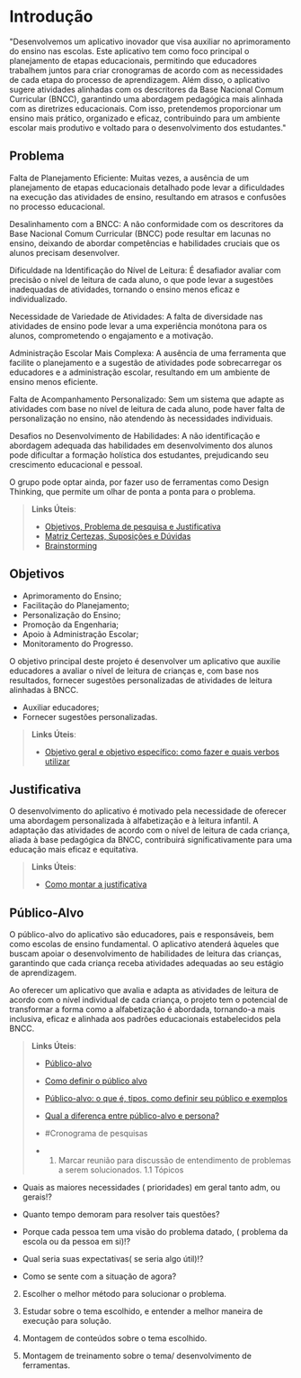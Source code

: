 # Introdução
"Desenvolvemos um aplicativo inovador que visa auxiliar no aprimoramento do ensino nas escolas. Este aplicativo tem como foco principal o planejamento de etapas educacionais, permitindo que educadores trabalhem juntos para criar cronogramas de acordo com as necessidades de cada etapa do processo de aprendizagem. Além disso, o aplicativo sugere atividades alinhadas com os descritores da Base Nacional Comum Curricular (BNCC), garantindo uma abordagem pedagógica mais alinhada com as diretrizes educacionais. Com isso, pretendemos proporcionar um ensino mais prático, organizado e eficaz, contribuindo para um ambiente escolar mais produtivo e voltado para o desenvolvimento dos estudantes."

## Problema
Falta de Planejamento Eficiente: Muitas vezes, a ausência de um planejamento de etapas educacionais detalhado pode levar a dificuldades na execução das atividades de ensino, resultando em atrasos e confusões no processo educacional.

Desalinhamento com a BNCC: A não conformidade com os descritores da Base Nacional Comum Curricular (BNCC) pode resultar em lacunas no ensino, deixando de abordar competências e habilidades cruciais que os alunos precisam desenvolver.

Dificuldade na Identificação do Nível de Leitura: É desafiador avaliar com precisão o nível de leitura de cada aluno, o que pode levar a sugestões inadequadas de atividades, tornando o ensino menos eficaz e individualizado.

Necessidade de Variedade de Atividades: A falta de diversidade nas atividades de ensino pode levar a uma experiência monótona para os alunos, comprometendo o engajamento e a motivação.

Administração Escolar Mais Complexa: A ausência de uma ferramenta que facilite o planejamento e a sugestão de atividades pode sobrecarregar os educadores e a administração escolar, resultando em um ambiente de ensino menos eficiente.

Falta de Acompanhamento Personalizado: Sem um sistema que adapte as atividades com base no nível de leitura de cada aluno, pode haver falta de personalização no ensino, não atendendo às necessidades individuais.

Desafios no Desenvolvimento de Habilidades: A não identificação e abordagem adequada das habilidades em desenvolvimento dos alunos pode dificultar a formação holística dos estudantes, prejudicando seu crescimento educacional e pessoal.

O grupo pode optar ainda, por fazer uso  de ferramentas como Design Thinking, que permite um olhar de ponta a ponta para o problema.

> **Links Úteis**:
> - [Objetivos, Problema de pesquisa e Justificativa](https://medium.com/@versioparole/objetivos-problema-de-pesquisa-e-justificativa-c98c8233b9c3)
> - [Matriz Certezas, Suposições e Dúvidas](https://medium.com/educa%C3%A7%C3%A3o-fora-da-caixa/matriz-certezas-suposi%C3%A7%C3%B5es-e-d%C3%BAvidas-fa2263633655)
> - [Brainstorming](https://www.euax.com.br/2018/09/brainstorming/)

## Objetivos
- Aprimoramento do Ensino;
- Facilitação do Planejamento;
- Personalização do Ensino;
- Promoção da Engenharia;
- Apoio à Administração Escolar;
- Monitoramento do Progresso.
  
O objetivo principal deste projeto é desenvolver um aplicativo que auxilie educadores a avaliar o nível de leitura de crianças e, com base nos resultados, fornecer sugestões personalizadas de atividades de leitura alinhadas à BNCC.
- Auxiliar educadores;
- Fornecer sugestões personalizadas.
 
> **Links Úteis**:
> - [Objetivo geral e objetivo específico: como fazer e quais verbos utilizar](https://blog.mettzer.com/diferenca-entre-objetivo-geral-e-objetivo-especifico/)

## Justificativa

O desenvolvimento do aplicativo é motivado pela necessidade de oferecer uma abordagem personalizada à alfabetização e à leitura infantil. A adaptação das atividades de acordo com o nível de leitura de cada criança, aliada à base pedagógica da BNCC, contribuirá significativamente para uma educação mais eficaz e equitativa.

> **Links Úteis**:
> - [Como montar a justificativa](https://guiadamonografia.com.br/como-montar-justificativa-do-tcc/)

## Público-Alvo

O público-alvo do aplicativo são educadores, pais e responsáveis, bem como escolas de ensino fundamental. O aplicativo atenderá àqueles que buscam apoiar o desenvolvimento de habilidades de leitura das crianças, garantindo que cada criança receba atividades adequadas ao seu estágio de aprendizagem.

Ao oferecer um aplicativo que avalia e adapta as atividades de leitura de acordo com o nível individual de cada criança, o projeto tem o potencial de transformar a forma como a alfabetização é abordada, tornando-a mais inclusiva, eficaz e alinhada aos padrões educacionais estabelecidos pela BNCC.


> **Links Úteis**:
> - [Público-alvo](https://blog.hotmart.com/pt-br/publico-alvo/)
> - [Como definir o público alvo](https://exame.com/pme/5-dicas-essenciais-para-definir-o-publico-alvo-do-seu-negocio/)
> - [Público-alvo: o que é, tipos, como definir seu público e exemplos](https://klickpages.com.br/blog/publico-alvo-o-que-e/)
> - [Qual a diferença entre público-alvo e persona?](https://rockcontent.com/blog/diferenca-publico-alvo-e-persona/)
>
> - #Cronograma de pesquisas
>
> - 1. Marcar reunião para discussão de entendimento de problemas a serem solucionados.
1.1 Tópicos
- Quais as maiores necessidades ( prioridades) em geral tanto adm, ou gerais!?

- Quanto tempo demoram para resolver tais questões?

- Porque cada pessoa tem uma visão do problema datado, ( problema da escola ou da pessoa em si)!?

- Qual seria suas expectativas( se seria algo útil)!?

- Como se sente com a situação de agora?

2. Escolher o melhor método para solucionar o problema.

3. Estudar sobre o tema escolhido, e entender a melhor maneira de execução para solução.

4. Montagem de conteúdos sobre o tema escolhido.

5.  Montagem de treinamento sobre o tema/ desenvolvimento de ferramentas.
